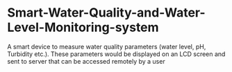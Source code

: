 # Smart-Water-Quality-and-Water-Level-Monitoring-system
A smart device to measure water quality parameters (water level, pH, Turbidity etc.). These parameters would be displayed on an LCD screen and sent to server that can be accessed remotely by a user

